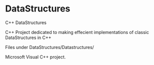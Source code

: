 DataStructures
==============

C++ DataStructures

C++ Project dedicated to making effecient implementations of classic DataStructures in C++

Files under DataStructures/Datastructures/

Microsoft Visual C++ project.
